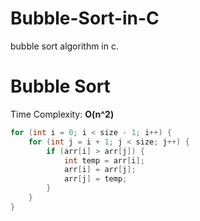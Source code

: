 # Bubble-Sort-in-C
bubble sort algorithm in c. 

# Bubble Sort

Time Complexity: **O(n^2)**

```c
for (int i = 0; i < size - 1; i++) {
    for (int j = i + 1; j < size; j++) {
        if (arr[i] > arr[j]) {
            int temp = arr[i];
            arr[i] = arr[j];
            arr[j] = temp;
        }
    }
}
```
